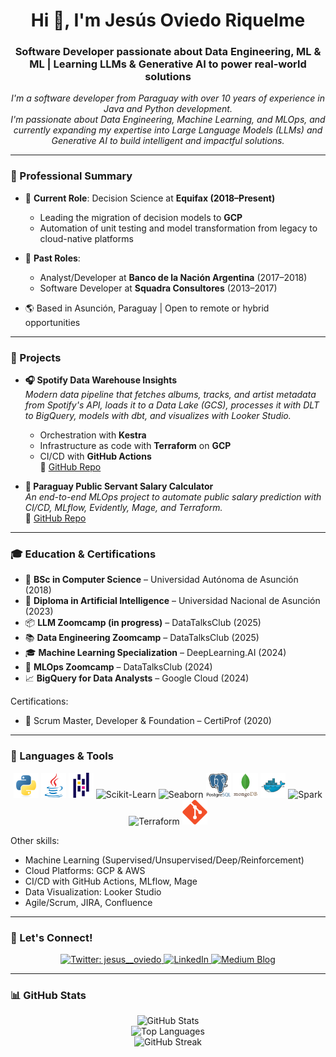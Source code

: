 <h1 align="center">Hi 👋, I'm Jesús Oviedo Riquelme</h1>
<h3 align="center">Software Developer passionate about Data Engineering, ML & ML | Learning LLMs & Generative AI to power real-world solutions</h3>

<p align="center">
  <em>
    I'm a software developer from Paraguay with over 10 years of experience in Java and Python development.<br>
    I'm passionate about Data Engineering, Machine Learning, and MLOps, and currently expanding my expertise into Large Language Models (LLMs) and Generative AI to build intelligent and impactful solutions.
  </em>
</p>

---

### 💼 Professional Summary

- 🔧 **Current Role**: Decision Science at **Equifax (2018–Present)**
  - Leading the migration of decision models to **GCP**
  - Automation of unit testing and model transformation from legacy to cloud-native platforms

- 🏦 **Past Roles**:
  - Analyst/Developer at **Banco de la Nación Argentina** (2017–2018)
  - Software Developer at **Squadra Consultores** (2013–2017)

- 🌎 Based in Asunción, Paraguay | Open to remote or hybrid opportunities

---

### 🚀 Projects

- **🎧 Spotify Data Warehouse Insights**  
  _Modern data pipeline that fetches albums, tracks, and artist metadata from Spotify's API, loads it to a Data Lake (GCS), processes it with DLT to BigQuery, models with dbt, and visualizes with Looker Studio._  
  - Orchestration with **Kestra**  
  - Infrastructure as code with **Terraform** on **GCP**  
  - CI/CD with **GitHub Actions**  
  🔗 [GitHub Repo](https://github.com/jesusoviedo/spotify-dwh-insights)

- **🧮 Paraguay Public Servant Salary Calculator**  
  _An end-to-end MLOps project to automate public salary prediction with CI/CD, MLflow, Evidently, Mage, and Terraform._  
  🔗 [GitHub Repo](https://github.com/jesusoviedo/paraguay-public-servant-salary-calculato)

---

### 🎓 Education & Certifications

- 📘 **BSc in Computer Science** – Universidad Autónoma de Asunción (2018)
- 🤖 **Diploma in Artificial Intelligence** – Universidad Nacional de Asunción (2023)
- 📦 **LLM Zoomcamp (in progress)** – DataTalksClub (2025)
- 📚 **Data Engineering Zoomcamp** – DataTalksClub (2025)
- 🎓 **Machine Learning Specialization** – DeepLearning.AI (2024)
- 🧠 **MLOps Zoomcamp** – DataTalksClub (2024)
- 📈 **BigQuery for Data Analysts** – Google Cloud (2024)

Certifications:
- 🧩 Scrum Master, Developer & Foundation – CertiProf (2020)

---

### 🧰 Languages & Tools

<p align="center">
  <img src="https://raw.githubusercontent.com/devicons/devicon/master/icons/python/python-original.svg" alt="Python" width="40"/>
  <img src="https://raw.githubusercontent.com/devicons/devicon/master/icons/java/java-original.svg" alt="Java" width="40"/>
  <img src="https://raw.githubusercontent.com/devicons/devicon/master/icons/pandas/pandas-original.svg" alt="Pandas" width="40"/>
  <img src="https://upload.wikimedia.org/wikipedia/commons/0/05/Scikit_learn_logo_small.svg" alt="Scikit-Learn" width="40"/>
  <img src="https://seaborn.pydata.org/_images/logo-mark-lightbg.svg" alt="Seaborn" width="40"/>
  <img src="https://raw.githubusercontent.com/devicons/devicon/master/icons/postgresql/postgresql-original-wordmark.svg" alt="PostgreSQL" width="40"/>
  <img src="https://raw.githubusercontent.com/devicons/devicon/master/icons/mongodb/mongodb-original-wordmark.svg" alt="MongoDB" width="40"/>
  <img src="https://raw.githubusercontent.com/devicons/devicon/master/icons/docker/docker-original.svg" alt="Docker" width="40"/>
  <img src="https://www.vectorlogo.zone/logos/apache_spark/apache_spark-icon.svg" alt="Spark" width="40"/>
  <img src="https://www.vectorlogo.zone/logos/terraformio/terraformio-icon.svg" alt="Terraform" width="40"/>
  <img src="https://raw.githubusercontent.com/devicons/devicon/master/icons/git/git-original.svg" alt="Git" width="40"/>
</p>

Other skills:
- Machine Learning (Supervised/Unsupervised/Deep/Reinforcement)
- Cloud Platforms: GCP & AWS
- CI/CD with GitHub Actions, MLflow, Mage
- Data Visualization: Looker Studio
- Agile/Scrum, JIRA, Confluence

---

### 🤝 Let's Connect!

<p align="center">
  <a href="https://twitter.com/jesus__oviedo" target="_blank">
    <img src="https://img.shields.io/twitter/follow/jesus__oviedo?logo=twitter&style=for-the-badge" alt="Twitter: jesus__oviedo" />
  </a>
  <a href="https://linkedin.com/in/jesusoviedoriquelme" target="_blank">
    <img src="https://img.shields.io/badge/LinkedIn-Connect-blue?style=for-the-badge&logo=linkedin" alt="LinkedIn" />
  </a>
  <a href="https://medium.com/@j92riquelme" target="_blank">
    <img src="https://img.shields.io/badge/Medium-Blog-black?style=for-the-badge&logo=medium" alt="Medium Blog" />
  </a>
</p>


---

### 📊 GitHub Stats

<p align="center">
  <img src="https://github-readme-stats.vercel.app/api?username=jesusoviedo&show_icons=true&locale=en" alt="GitHub Stats" />
  <br>
  <img src="https://github-readme-stats.vercel.app/api/top-langs?username=jesusoviedo&show_icons=true&locale=en&layout=compact" alt="Top Languages" />
  <br>
  <img src="https://github-readme-streak-stats.herokuapp.com/?user=jesusoviedo" alt="GitHub Streak" />
</p>

